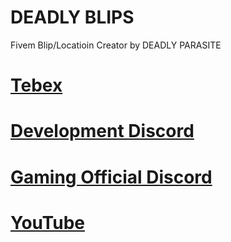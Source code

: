 # DEADLY BLIPS
Fivem Blip/Locatioin Creator by DEADLY PARASITE

# [Tebex ](https://redevelopmentstudios.tebex.io) <br>
# [Development Discord  ](https://discord.gg/YbxM3h39J4) <br>
# [Gaming Official Discord  ](https://discord.gg/8j9hwbJxeK) <br>
# [YouTube  ](https://www.youtube.com/channel/UCHvkUbk4y2vFFlk56TUcZ4A) <br>
